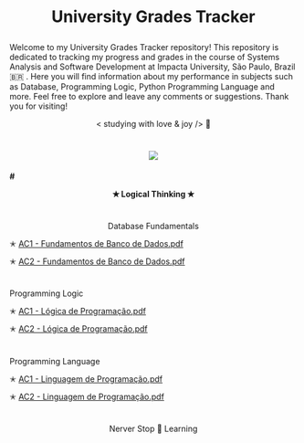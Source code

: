 # <p align="center"> University Grades Tracker </p>

Welcome to my University Grades Tracker repository! This repository is dedicated to tracking my progress and grades in the course of Systems Analysis and Software Development at Impacta University, São Paulo, Brazil 🇧🇷 . Here you will find information about my performance in subjects such as Database, Programming Logic, Python Programming Language and more.
Feel free to explore and leave any comments or suggestions. 
Thank you for visiting!


<p align="center"> < studying with love & joy /> 🧡 

#

<p align="center">
 <img src="https://github.com/FabianaCampanari/University-Grades-Tracker/assets/113218619/33c27e16-b609-45cd-a7b0-953442a957a9" </p>

 
 #### #<p align="center">  ✭ Logical Thinking  ✭  </p>
 
#

<p align="center"> Database Fundamentals  

✭ [AC1 - Fundamentos de Banco de Dados.pdf](https://github.com/FabianaCampanari/University-Grades-Tracker/files/11571412/AC1.-.Fundamentos.de.Banco.de.Dados.pdf)

✭ [AC2 - Fundamentos de Banco de Dados.pdf](https://github.com/FabianaCampanari/University-Grades-Tracker/files/11571418/AC2.-.Fundamentos.de.Banco.de.Dados.pdf)


#

Programming Logic

✭ [AC1 - Lógica de Programação.pdf](https://github.com/FabianaCampanari/University-Grades-Tracker/files/11571387/AC1.-.Logica.de.Programacao.pdf)

✭ [AC2 - Lógica de Programação.pdf](https://github.com/FabianaCampanari/University-Grades-Tracker/files/11571401/AC2.-.Logica.de.Programacao.pdf)



#

Programming Language

✭ [AC1 - Linguagem de Programação.pdf](https://github.com/FabianaCampanari/University-Grades-Tracker/files/11571350/AC1.-.Linguagem.de.Programacao.pdf)


✭ [AC2 - Linguagem de Programação.pdf](https://github.com/FabianaCampanari/University-Grades-Tracker/files/11571353/AC2.-.Linguagem.de.Programacao.pdf)
 
 #
 
 <p align="center"> Nerver Stop 🚀 Learning </p>





